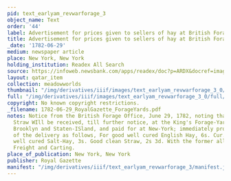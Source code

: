```yaml
---
pid: text_earlyam_revwarforage_3
object_name: Text
order: '44'
label: Advertisement for prices given to sellers of hay at British Forage Yards
title: Advertisement for prices given to sellers of hay at British Forage Yards
_date: '1782-06-29'
medium: newspaper article
place: New York, New York
holding_institution: Readex All Search
source: https://infoweb.newsbank.com/apps/readex/doc?p=ARDX&docref=image/v2%3A1051CE9752E72C20%40EANX-1043F027B7631D4B%402372102-1043F0281C9BFDAA%402-1043F02903C457B3%40Advertisement.
layout: qatar_item
collection: meadowworlds
thumbnail: "/img/derivatives/iiif/images/text_earlyam_revwarforage_3_0/full/250,/0/default.jpg"
full: "/img/derivatives/iiif/images/text_earlyam_revwarforage_3_0/full/1140,/0/default.jpg"
copyright: No known copyright restrictions.
_filename: 1782-06-29_RoyalGazette_ForageYards.pdf
notes: Notice from the British Forage Office, June 29, 1782, noting that "Hay and
  Straw WIll be received, till further notice, at the King's Forage-Yards, on York-Island,
  Brooklyn and Staten-ISland, and paid for at New-York; immediately producing a Certificate
  of the delivery as follows, For good well cured English Hay, 6s. Cur. per C. Good
  well cured Salt-Hay, 3s. Good clean Straw, 2s 3d. With the former allowance for
  Freight and Carting.
place_of_publication: New York, New York
publisher: Royal Gazette
manifest: "/img/derivatives/iiif/text_earlyam_revwarforage_3/manifest.json"
---
```

